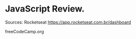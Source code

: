 # JavaScript Review. 

Sources: 
Rocketseat https://app.rocketseat.com.br/dashboard

freeCodeCamp.org 
